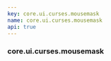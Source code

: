 ```yaml
---
key: core.ui.curses.mousemask
name: core.ui.curses.mousemask
api: true
---
```


### core.ui.curses.mousemask
